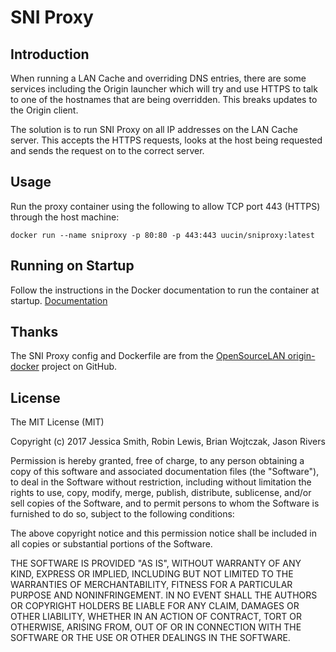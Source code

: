 # SNI Proxy

## Introduction

When running a LAN Cache and overriding DNS entries, there are some services including the Origin launcher which will try and use HTTPS to talk to one of the hostnames that are being overridden. This breaks updates to the Origin client.

The solution is to run SNI Proxy on all IP addresses on the LAN Cache server. This accepts the HTTPS requests, looks at the host being requested and sends the request on to the correct server.

## Usage

Run the proxy container using the following to allow TCP port 443 (HTTPS) through the host machine:

```
docker run --name sniproxy -p 80:80 -p 443:443 uucin/sniproxy:latest
```

## Running on Startup

Follow the instructions in the Docker documentation to run the container at startup.
[Documentation](https://docs.docker.com/articles/host_integration/)

## Thanks

The SNI Proxy config and Dockerfile are from the [OpenSourceLAN origin-docker](https://github.com/OpenSourceLAN/origin-docker) project on GitHub.

## License

The MIT License (MIT)

Copyright (c) 2017 Jessica Smith, Robin Lewis, Brian Wojtczak, Jason Rivers

Permission is hereby granted, free of charge, to any person obtaining a copy
of this software and associated documentation files (the "Software"), to deal
in the Software without restriction, including without limitation the rights
to use, copy, modify, merge, publish, distribute, sublicense, and/or sell
copies of the Software, and to permit persons to whom the Software is
furnished to do so, subject to the following conditions:

The above copyright notice and this permission notice shall be included in
all copies or substantial portions of the Software.

THE SOFTWARE IS PROVIDED "AS IS", WITHOUT WARRANTY OF ANY KIND, EXPRESS OR
IMPLIED, INCLUDING BUT NOT LIMITED TO THE WARRANTIES OF MERCHANTABILITY,
FITNESS FOR A PARTICULAR PURPOSE AND NONINFRINGEMENT. IN NO EVENT SHALL THE
AUTHORS OR COPYRIGHT HOLDERS BE LIABLE FOR ANY CLAIM, DAMAGES OR OTHER
LIABILITY, WHETHER IN AN ACTION OF CONTRACT, TORT OR OTHERWISE, ARISING FROM,
OUT OF OR IN CONNECTION WITH THE SOFTWARE OR THE USE OR OTHER DEALINGS IN
THE SOFTWARE.

